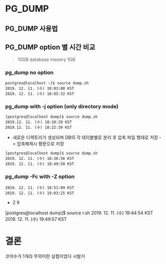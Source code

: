 # PG_DUMP

## PG_DUMP 사용법

## PG_DUMP option 별 시간 비교

> 10GB database meoery 1GB 

### pg_dump no option
```
postgres@localhost ~]$ source dump.sh
2019. 12. 11. (수) 18:03:00 KST
2019. 12. 11. (수) 18:05:32 KST
```

### pg_dump with -j option (only directory mode)
 ```
[postgres@localhost dump]$ source dump.sh
2019.12. 11. (수) 18:10:29 KST
2019.12. 11. (수) 18:22:39 KST
 ```
 *  새로운 디렉토리가 생성되며 DB의 각 테이블별로 분리 후 압축 파일 형태로 저장
    -> 압축해제시 평문으로 저장


```
[postgres@localhost dump]$ source dump.sh
2019. 12. 11. (수) 18:36:56 KST
2019. 12. 11. (수) 18:49:58 KST
```


### pg_dump -Fc  with -Z option
```
2019. 12. 11. (수) 18:51:09 KST
2019. 12. 11. (수) 19:03:25 KST
```
* Z 9


[postgres@localhost dump]$ source r.sh
2019. 12. 11. (수) 19:44:54 KST
2019. 12. 11. (수) 19:49:57 KST


# 결론
코어수가 1개라 무의미한 실험이었다 시발거
